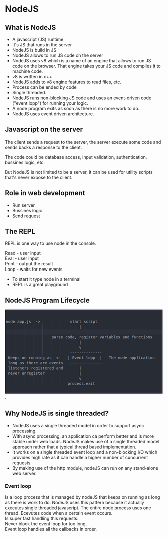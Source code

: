 # NodeJS

## What is NodeJS

- A javascript (JS) runtime
- It's JS that runs in the server
- NodeJS is build in JS
- NodeJS allows to run JS code on the server
- NodeJS uses v8 which is a name of an engine that allows to run JS code on the browser. That engine takes your JS code and compiles it to machine code.
- v8 is written in c++
- NodeJS adds to v8 engine features to read files, etc.
- Process can be ended by code
- Single threaded.
- NodeJS runs non-blocking JS code and uses an event-driven code ("event lopp") for running your logic.
- A node program exits as soon as there is no more work to do.
- NodeJS uses event driven architecture.

## Javascript on the server

The client sends a request to the server, the server execute some code and sends backs a response to the client.

The code could be database access, input validation, authentication, bussines logic, etc.

But NodeJS is not limited to be a server, it can be used for utility scripts that's never expose to the client.

## Role in web development

- Run server
- Bussines logic
- Send request

## The REPL

REPL is one way to use node in the console.

Read - user input  
Eval - user input  
Print - output the result  
Loop - waits for new events

- To start it type node in a terminal
- REPL is a great playground

## NodeJS Program Lifecycle

![NodeJS Program Lifecycle](/resources/program_lifecycle.png "NodeJS Program Lifecycle").

## Why NodeJS is single threaded?

- NodeJS uses a single threaded model in order to support async processing.
- With async processing, an application ca perform better and is more stable under web loads.
  NodeJS makes use of a single threaded model approach rather that a typical thread based implementation.
- It works on a single threaded event loop and a non-blocking I/O which provides high rate as it can handle a higher number of cuncurrent requests.
- By making use of the http module, nodeJS can run on any stand-alone web server.

### Event loop

Is a loop process that is managed by nodeJS that keeps on running as long as there is work to do. NodeJS uses this pattern because it actually executes single threaded javascript. The entire node process uses one thread. Ecevutes code when a certain event occurs.  
Is super fast handling this requests.  
Never block the event loop for too long.  
Event loop handles all the callbacks in order.
